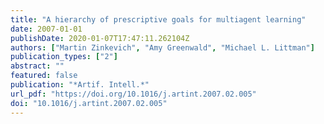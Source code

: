```yaml
---
title: "A hierarchy of prescriptive goals for multiagent learning"
date: 2007-01-01
publishDate: 2020-01-07T17:47:11.262104Z
authors: ["Martin Zinkevich", "Amy Greenwald", "Michael L. Littman"]
publication_types: ["2"]
abstract: ""
featured: false
publication: "*Artif. Intell.*"
url_pdf: "https://doi.org/10.1016/j.artint.2007.02.005"
doi: "10.1016/j.artint.2007.02.005"
---
```



